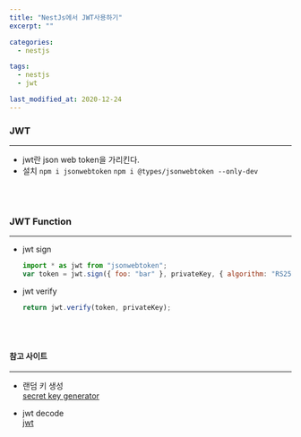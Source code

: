 ```yaml
---
title: "NestJs에서 JWT사용하기"
excerpt: ""

categories:
  - nestjs

tags:
  - nestjs
  - jwt

last_modified_at: 2020-12-24
---
```


### JWT

---

- jwt란 json web token을 가리킨다.
- 설치
  `npm i jsonwebtoken`
  `npm i @types/jsonwebtoken --only-dev`

<br><br>

### JWT Function

---

- jwt sign

  ```javascript
  import * as jwt from "jsonwebtoken";
  var token = jwt.sign({ foo: "bar" }, privateKey, { algorithm: "RS256" });
  ```

- jwt verify
  ```javascript
  return jwt.verify(token, privateKey);
  ```
  <br><br>

#### 참고 사이트

---

- 랜덤 키 생성  
  <a href="https://randomkeygen.com">secret key generator</a>

- jwt decode  
  <a href="https://jwt.io">jwt</a>
